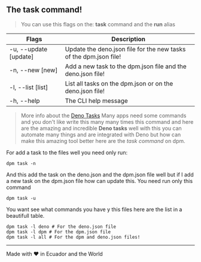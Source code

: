 ## The task command!

> You can use this flags on the: **task** command and the **run** alias

| Flags                 | Description                                                       |
| --------------------- | ----------------------------------------------------------------- |
| -u, --update [update] | Update the deno.json file for the new tasks of the dpm.json file! |
| -n, --new [new]       | Add a new task to the dpm.json file and the deno.json file!       |
| -l, --list [list]     | List all tasks on the dpm.json or on the deno.json file!          |
| -h, --help            | The CLI help message                                              |

> More info about the [Deno Tasks](https://deno.land/manual/tools/task_runner)
> Many apps need some commands and you don't like write this many many times
> this command and here are the amazing and incredible **Deno tasks** well with
> this you can automate many things and are integrated with Deno but how can
> make this amazing tool better here are the _task command_ on dpm.

For add a task to the files well you need only run:

```
dpm task -n
```

And this add the task on the deno.json and the dpm.json file well but if I add a
new task on the dpm.json file how can update this. You need run only this
command

```
dpm task -u
```

You want see what commands you have y this files here are the list in a
beautifull table.

```
dpm task -l deno # For the deno.json file
dpm task -l dpm # For the dpm.json file
dpm task -l all # For the dpm and deno.json files!
```

---

Made with ♥ in Ecuador and the World
